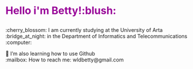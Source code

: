 <html>
<body>

<h1><p style="color:#990099";> Hello i'm Betty!:blush:</h1>
<p>:cherry_blossom:	I am currently studying at the University of Arta :bridge_at_night: in the  Department of Informatics and Telecommunications :computer:</p>
<p>🌱 I’m also learning how to use Github
<br>:mailbox: How to reach me: wldbetty@gmail.com
</body>
</html>
